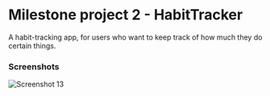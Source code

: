 # Milestone project 2 - HabitTracker
A habit-tracking app, for users who want to keep track of how much they do certain things.
### Screenshots
![Screenshot 13](./Screenshots/screenshot13.gif)